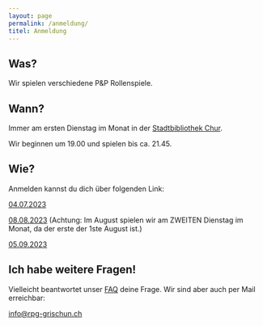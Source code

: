```yaml
---
layout: page
permalink: /anmeldung/
titel: Anmeldung
---
```


## Was?

Wir spielen verschiedene P&P Rollenspiele.

## Wann?

Immer am ersten Dienstag im Monat in der [Stadtbibliothek Chur](https://www.bibliochur.ch/).

Wir beginnen um 19.00 und spielen bis ca. 21.45.

## Wie?

Anmelden kannst du dich über folgenden Link:

[04.07.2023](closed.md)

[08.08.2023](https://forms.gle/F7VnZkEUqekE3YF28) (Achtung: Im August spielen wir am ZWEITEN Dienstag im Monat, da der erste der 1ste August ist.)

[05.09.2023](https://forms.gle/iPwW8koyGJnHsZ8G9)

## Ich habe weitere Fragen!

Vielleicht beantwortet unser [FAQ](faq.md) deine Frage. Wir sind aber auch per Mail erreichbar:

<info@rpg-grischun.ch>
